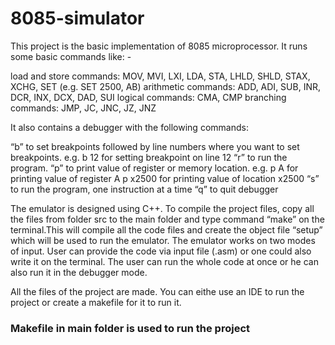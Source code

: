 # 8085-simulator

This project is the basic implementation of 8085 microprocessor. It runs some basic commands like: -

load and store commands: MOV, MVI, LXI, LDA, STA, LHLD, SHLD, STAX, XCHG, SET (e.g. SET 2500, AB) arithmetic commands: ADD, ADI, SUB, INR, DCR, INX, DCX, DAD, SUI logical commands: CMA, CMP branching commands: JMP, JC, JNC, JZ, JNZ

It also contains a debugger with the following commands:

“b” to set breakpoints followed by line numbers where you want to set breakpoints. e.g. b 12 for setting breakpoint on line 12 “r” to run the program. “p” to print value of register or memory location. e.g. p A for printing value of register A p x2500 for printing value of location x2500 “s” to run the program, one instruction at a time “q” to quit debugger

The emulator is designed using C++. To compile the project files, copy all the files from folder src to the main folder and type command “make” on the terminal.This will compile all the code files and create the object file “setup” which will be used to run the emulator. The emulator works on two modes of input. User can provide the code via input file (.asm) or one could also write it on the terminal. The user can run the whole code at once or he can also run it in the debugger mode. 

All the files of the project are made. You can eithe use an IDE to run the project or create a makefile for it to run it.
### Makefile in main folder is used to run the project
